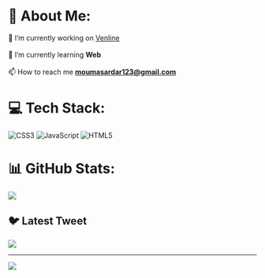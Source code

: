 # 💫 About Me:
🔭 I’m currently working on [Venline](https://www.venline.co)<br><br>🌱 I’m currently learning **Web**<br><br> 📫 How to reach me **moumasardar123@gmail.com**

# 💻 Tech Stack:
![CSS3](https://img.shields.io/badge/css3-%231572B6.svg?style=for-the-badge&logo=css3&logoColor=white) ![JavaScript](https://img.shields.io/badge/javascript-%23323330.svg?style=for-the-badge&logo=javascript&logoColor=%23F7DF1E) ![HTML5](https://img.shields.io/badge/html5-%23E34F26.svg?style=for-the-badge&logo=html5&logoColor=white)
# 📊 GitHub Stats:
![](https://github-readme-streak-stats.herokuapp.com/?user=moumasardarx719&theme=dark&hide_border=false)<br/>

## 🐦 Latest Tweet
[![](https://gtce.itsvg.in/api?username=moumasardarx719)](https://github.com/VishwaGauravIn/github-twitter-card-embed)

---
[![](https://visitcount.itsvg.in/api?id=moumasardarx719&icon=0&color=0)](https://visitcount.itsvg.in)

<!-- Proudly created with GPRM ( https://gprm.itsvg.in ) -->
